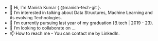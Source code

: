 - 👋 Hi, I’m Manish Kumar { @manish-tech-git }.
- 👀 I’m interested in talking about Data Structures, Machine Learning and its evolving Technologies.
- 🌱 I’m currently pursuing last year of my graduation {B.tech | 2019 - 23}.
- 💞️ I’m looking to collaborate on ...
- 📫 How to reach me - You can contact me by LinkedIn.

<!---
manish-tech-git/manish-tech-git is a ✨ special ✨ repository because its `README.md` (this file) appears on your GitHub profile.
You can click the Preview link to take a look at your changes.
--->
